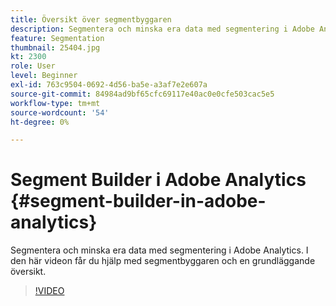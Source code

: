 ```yaml
---
title: Översikt över segmentbyggaren
description: Segmentera och minska era data med segmentering i Adobe Analytics. I den här videon får du hjälp med segmentbyggaren och en grundläggande översikt.
feature: Segmentation
thumbnail: 25404.jpg
kt: 2300
role: User
level: Beginner
exl-id: 763c9504-0692-4d56-ba5e-a3af7e2e607a
source-git-commit: 84984ad9bf65cfc69117e40ac0e0cfe503cac5e5
workflow-type: tm+mt
source-wordcount: '54'
ht-degree: 0%

---
```


# Segment Builder i Adobe Analytics {#segment-builder-in-adobe-analytics}

Segmentera och minska era data med segmentering i Adobe Analytics. I den här videon får du hjälp med segmentbyggaren och en grundläggande översikt.

>[!VIDEO](https://video.tv.adobe.com/v/25404/?quality=12&learn=on)
